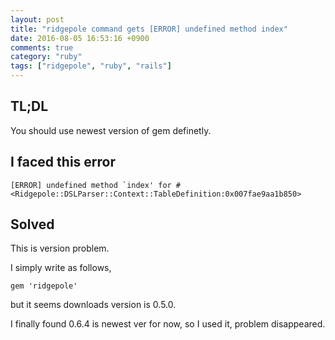 ```yaml
---
layout: post
title: "ridgepole command gets [ERROR] undefined method index"
date: 2016-08-05 16:53:16 +0900
comments: true
category: "ruby"
tags: ["ridgepole", "ruby", "rails"]
---
```



## TL;DL
You should use newest version of gem definetly.

## I faced this error
```
[ERROR] undefined method `index' for #<Ridgepole::DSLParser::Context::TableDefinition:0x007fae9aa1b850>
```

## Solved
This is version problem.

I simply write as follows,

```
gem 'ridgepole'
```

but it seems downloads version is 0.5.0.

I finally found 0.6.4 is newest ver for now, so I used it, problem disappeared.
